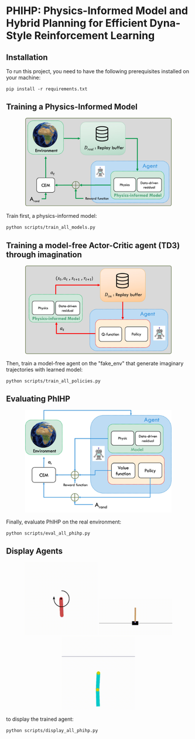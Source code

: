 # PHIHP: Physics-Informed Model and Hybrid Planning for Efficient Dyna-Style Reinforcement Learning

## Installation

To run this project, you need to have the following prerequisites installed on your machine:
```
pip install -r requirements.txt
```

## Training a Physics-Informed Model

<p align="center">
  <img src='media/model_learning2.jpg' width="400"/>
</p>

Train first, a physics-informed model:

```
python scripts/train_all_models.py
```


##  Training a model-free Actor-Critic agent (TD3) through imagination

<p align="center">
  <img src='media/policy2.jpg' width="400"/>
</p>

Then, train a model-free agent on the "fake_env" that generate imaginary trajectories with learned model:

```
python scripts/train_all_policies.py
```


##  Evaluating PhIHP

<p align="center">
  <img src='media/agent3.jpg' width="400"/>
</p>

Finally, evaluate PhIHP on the real environment:
```
python scripts/eval_all_phihp.py
```

##  Display Agents

<p align="center">
  <img src='media/Pendulum-swingup.gif' width="200"/>
  <img src='media/Cartpole.gif' width="200"/>
  <img src='media/Acrobot-swingup.gif' width="200"/>
</p>

to display the trained agent:
```
python scripts/display_all_phihp.py
```
